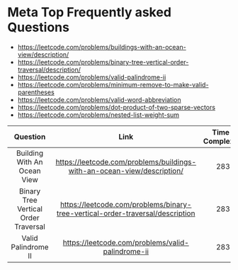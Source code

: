 # Meta Top Frequently asked Questions
* https://leetcode.com/problems/buildings-with-an-ocean-view/description/
* https://leetcode.com/problems/binary-tree-vertical-order-traversal/description/
* https://leetcode.com/problems/valid-palindrome-ii
* https://leetcode.com/problems/minimum-remove-to-make-valid-parentheses
* https://leetcode.com/problems/valid-word-abbreviation
* https://leetcode.com/problems/dot-product-of-two-sparse-vectors
* https://leetcode.com/problems/nested-list-weight-sum



| Question | Link  | Time-Complexity   |
| :---:   | :---: | :---: |
| Building With An Ocean View | https://leetcode.com/problems/buildings-with-an-ocean-view/description/  | 283   |
| Binary Tree Vertical Order Traversal | https://leetcode.com/problems/binary-tree-vertical-order-traversal/description  | 283   |
| Valid Palindrome II | https://leetcode.com/problems/valid-palindrome-ii | 283   |

